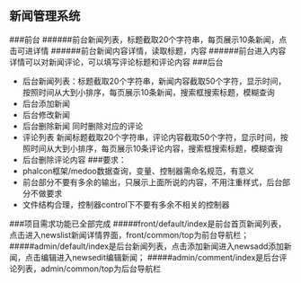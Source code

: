 ﻿## 新闻管理系统
###前台
######前台新闻列表，标题截取20个字符串，每页展示10条新闻，点击可进详情
######前台新闻内容详情，读取标题，内容
######前台进入内容详情可以对新闻评论，可以填写评论标题和评论内容
###后台
* 后台新闻列表：标题截取20个字符串，新闻内容截取50个字符，显示时间，按照时间从大到小排序，每页展示10条新闻，搜索框搜索标题，模糊查询
* 后台添加新闻
* 后台修改新闻
* 后台删除新闻 同时删除对应的评论
* 评论列表 新闻标题截取20个字符串，评论内容截取50个字符，显示时间，按照时间从大到小排序，每页展示10条评论内容，搜索框搜索标题，模糊查询
* 后台删除评论内容
###要求：
* phalcon框架/medoo数据查询，变量、控制器需命名规范，有意义
* 前台部分不要有多余的输出，只展示上面所说的内容，不用注重样式，后台部分不做要求
* 文件结构合理，控制器control下不要有多余不相关的控制器

###项目需求功能已全部完成
#####front/default/index是前台首页新闻列表，点击进入newslist新闻详情界面，front/common/top为前台导航栏；
#####admin/default/index是后台新闻列表，点击添加新闻进入newsadd添加新闻，点击编辑进入newsedit编辑新闻；
#####admin/comment/index是后台评论列表，admin/common/top为后台导航栏
